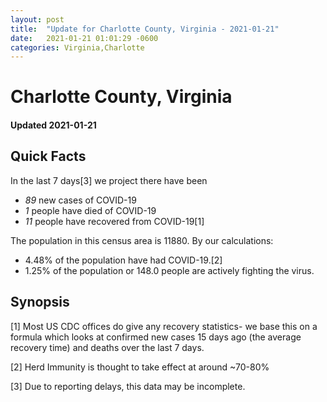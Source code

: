 ```yaml
---
layout: post
title:  "Update for Charlotte County, Virginia - 2021-01-21"
date:   2021-01-21 01:01:29 -0600
categories: Virginia,Charlotte
---
```


# Charlotte County, Virginia
#### Updated 2021-01-21

## Quick Facts

In the last 7 days[3] we project there have been
- *89* new cases of COVID-19
- *1* people have died of COVID-19
- *11* people have recovered from COVID-19[1]

The population in this census area is 11880. By our calculations:
- 4.48% of the population have had COVID-19.[2]
- 1.25% of the population or 148.0 people are actively fighting the virus.

## Synopsis




[1] Most US CDC offices do give any recovery statistics- we base this on a formula which looks at confirmed new cases
15 days ago (the average recovery time) and deaths over the last 7 days.

[2] Herd Immunity is thought to take effect at around ~70-80%

[3] Due to reporting delays, this data may be incomplete.
 
    